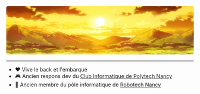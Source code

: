 <div align="center">
  <img src="./bg.png" />
</div>

---

- ❤️ Vive le back et l'embarqué
- 🎮 Ancien respons dev du [Club Informatique de Polytech Nancy](https://github.com/CI-Polytech-Nancy)
- 🤖 Ancien membre du pôle informatique de [Robotech Nancy](https://github.com/RobotechNancy)
